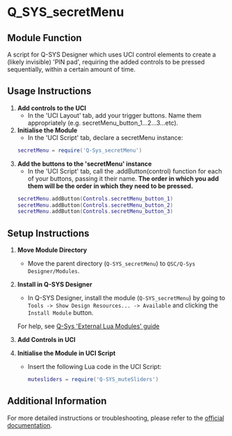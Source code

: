 
# Q_SYS_secretMenu

## Module Function
A script for Q-SYS Designer which uses UCI control elements to create a (likely invisible) 'PIN pad', requiring the added controls to be pressed sequentially, within a certain amount of time.

## Usage Instructions
1. **Add controls to the UCI**
   - In the 'UCI Layout' tab, add your trigger buttons. Name them appropriately (e.g. secretMenu_button_1...2...3...etc).
2. **Initialise the Module**
   - In the 'UCI Script' tab, declare a secretMenu instance:
   ```lua 
   secretMenu = require('Q-Sys_secretMenu')
   ```
3. **Add the buttons to the 'secretMenu' instance**
   - In the 'UCI Script' tab, call the .addButton(control) function for each of your buttons, passing it their name. __The order in which you add them will be the order in which they need to be pressed.__
   ```lua
   secretMenu.addButton(Controls.secretMenu_button_1)
   secretMenu.addButton(Controls.secretMenu_button_2)
   secretMenu.addButton(Controls.secretMenu_button_3)
   ```
   
## Setup Instructions

1. **Move Module Directory**
   - Move the parent directory (`Q-SYS_secretMenu`) to `QSC/Q-Sys Designer/Modules`.

2. **Install in Q-SYS Designer**
   - In Q-SYS Designer, install the module (`Q-SYS_secretMenu`) by going to `Tools -> Show Design Resources... -> Available` and clicking the `Install Module` button.

   For help, see [Q-Sys 'External Lua Modules' guide](https://q-syshelp.qsc.com/q-sys_9.7/Content/Control_Scripting/External_Lua_Modules.htm)

5. **Add Controls in UCI**

6. **Initialise the Module in UCI Script**
   - Insert the following Lua code in the UCI Script:
     ```lua
     mutesliders = require('Q-SYS_muteSliders')
     ```

## Additional Information
For more detailed instructions or troubleshooting, please refer to the [official documentation](https://q-syshelp.qsc.com/).
